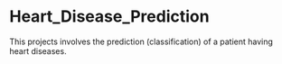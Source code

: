 # Heart_Disease_Prediction

This projects involves the prediction (classification) of a patient having heart diseases.
